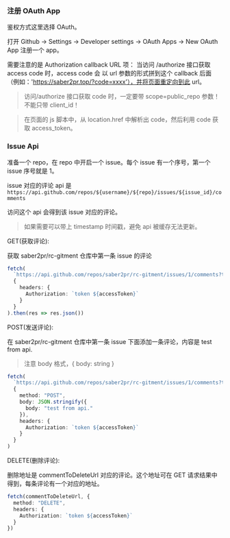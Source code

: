 ### 注册 OAuth App

鉴权方式这里选择 OAuth。

打开 Github -> Settings -> Developer settings -> OAuth Apps -> New OAuth App 注册一个 app。

需要注意的是 Authorization callback URL 项：
当访问 /authorize 接口获取 access code 时，access code 会 以 url 参数的形式拼到这个 callback 后面（例如：'https://saber2pr.top/?code=xxxx'），并将页面重定向到此 url。

> 访问/authorize 接口获取 code 时，一定要带 scope=public_repo 参数！不能只带 client_id！

> 在页面的 js 脚本中，从 location.href 中解析出 code，然后利用 code 获取 access_token。

### Issue Api

准备一个 repo，在 repo 中开启一个 issue。每个 issue 有一个序号，第一个 issue 序号就是 1。

issue 对应的评论 api 是 `https://api.github.com/repos/${username}/${repo}/issues/${issue_id}/comments`

访问这个 api 会得到该 issue 对应的评论。

> 如果需要可以带上 timestamp 时间戳，避免 api 被缓存无法更新。

GET(获取评论):

获取 saber2pr/rc-gitment 仓库中第一条 issue 的评论

```ts
fetch(
  `https://api.github.com/repos/saber2pr/rc-gitment/issues/1/comments?timestamp=${Date.now()}`,
  {
    headers: {
      Authorization: `token ${accessToken}`
    }
  }
).then(res => res.json())
```

POST(发送评论):

在 saber2pr/rc-gitment 仓库中第一条 issue 下面添加一条评论，内容是 test from api.

> 注意 body 格式，{ body: string }

```ts
fetch(
  `https://api.github.com/repos/saber2pr/rc-gitment/issues/1/comments?timestamp=${Date.now()}`,
  {
    method: "POST",
    body: JSON.stringify({
      body: "test from api."
    }),
    headers: {
      Authorization: `token ${accessToken}`
    }
  }
)
```

DELETE(删除评论):

删除地址是 commentToDeleteUrl 对应的评论。这个地址可在 GET 请求结果中得到，每条评论有一个对应的地址。

```ts
fetch(commentToDeleteUrl, {
  method: "DELETE",
  headers: {
    Authorization: `token ${accessToken}`
  }
})
```
